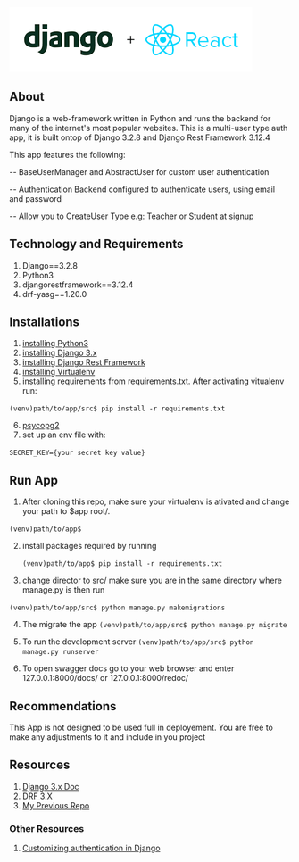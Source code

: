 ![Django Logo](dj_react.png)

## About

Django is a web-framework written in Python and runs the backend for many of the internet's most popular websites. This is a multi-user type auth app, it is built ontop of Django 3.2.8 and Django Rest Framework 3.12.4

This app features the following:

-- BaseUserManager and AbstractUser for custom user authentication

-- Authentication Backend configured to authenticate users, using email and password

-- Allow you to CreateUser Type e.g: Teacher or Student at signup

## Technology and Requirements

1. Django==3.2.8
2. Python3
3. djangorestframework==3.12.4
4. drf-yasg==1.20.0

## Installations

1. [installing Python3](https://www.python.org/downloads/)
2. [installing Django 3.x](https://docs.djangoproject.com/en/3.2/topics/install/)
3. [installing Django Rest Framework](https://www.django-rest-framework.org/#installation)
4. [installing Virtualenv](https://www.geeksforgeeks.org/creating-python-virtual-environment-windows-linux/)
5. installing requirements from requirements.txt. After activating vitualenv run:

`(venv)path/to/app/src$ pip install -r requirements.txt `

6. [psycopg2](http://initd.org/psycopg/docs/install.html)
7. set up an env file with:

`SECRET_KEY={your secret key value} `

## Run App

1. After cloning this repo, make sure your virtualenv is ativated and change your path to $app root/.

`(venv)path/to/app$ `

2. install packages required by running

   `(venv)path/to/app$ pip install -r requirements.txt `

3. change director to src/ make sure you are in the same directory where manage.py is then run

`(venv)path/to/app/src$ python manage.py makemigrations `

4. The migrate the app
   `(venv)path/to/app/src$ python manage.py migrate `

5. To run the development server
   `(venv)path/to/app/src$ python manage.py runserver `

6. To open swagger docs go to your web browser and enter 127.0.0.1:8000/docs/ or 127.0.0.1:8000/redoc/

## Recommendations

This App is not designed to be used full in deployement. You are free to make any adjustments to it and include in you project

## Resources

1. [Django 3.x Doc](https://docs.djangoproject.com/en/3.2/)
2. [DRF 3.X](https://www.django-rest-framework.org/)
3. [My Previous Repo](https://github.com/codeOlam/dj-multi-user-auth)

### Other Resources

1. [Customizing authentication in Django](https://docs.djangoproject.com/en/3.2/topics/auth/customizing/)
